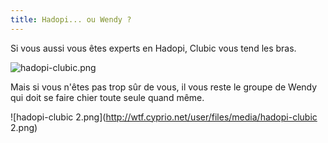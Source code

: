 ```yaml
---
title: Hadopi... ou Wendy ?
---
```


Si vous aussi vous êtes experts en Hadopi, Clubic vous tend les bras.  

![hadopi-clubic.png](http://wtf.cyprio.net/user/files/media/hadopi-clubic.png)

Mais si vous n'êtes pas trop sûr de vous, il vous reste le groupe de Wendy qui
doit se faire chier toute seule quand même.  

![hadopi-clubic 2.png](http://wtf.cyprio.net/user/files/media/hadopi-clubic
2.png)

